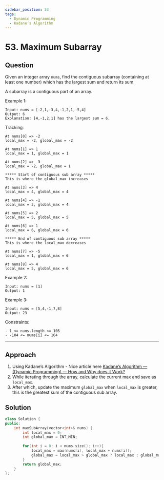 ```yaml
---
sidebar_position: 53
tags:
  - Dynamic Programming
  - Kadane’s Algorithm
---
```


# 53. Maximum Subarray

## Question 
Given an integer array `nums`, find the contiguous subarray (containing at least one number) which has the largest sum and return its sum.

A subarray is a contiguous part of an array.

Example 1:
```
Input: nums = [-2,1,-3,4,-1,2,1,-5,4]
Output: 6
Explanation: [4,-1,2,1] has the largest sum = 6.
```
Tracking:
```
At nums[0] => -2
local_max = -2, global_max = -2

At nums[1] => 1
local_max = 1, global_max = 1

At nums[2] => -3
local_max = -2, global_max = 1

***** Start of contiguous sub array *****
This is where the global_max increases

At nums[3] => 4
local_max = 4, global_max = 4

At nums[4] => -1
local_max = 3, global_max = 4

At nums[5] => 2
local_max = 5, global_max = 5

At nums[6] => 1
local_max = 6, global_max = 6

***** End of contiguous sub array *****
This is where the local_max decreases

At nums[7] => -5
local_max = 1, global_max = 6

At nums[8] => 4
local_max = 5, global_max = 6
```
Example 2:
```
Input: nums = [1]
Output: 1
```
Example 3:
```
Input: nums = [5,4,-1,7,8]
Output: 23
 ```

Constraints:
```
- 1 <= nums.length <= 105
- -104 <= nums[i] <= 104
```

---

## Approach

1. Using Kadane’s Algorithm - Nice article here [Kadane’s Algorithm — (Dynamic Programming) — How and Why does it Work?](https://medium.com/@rsinghal757/kadanes-algorithm-dynamic-programming-how-and-why-does-it-work-3fd8849ed73d)
2. While iterating through the array, calculate the current max and save as `local_max`.
3. After which, update the maximum `global_max` when `local_max` is greater, this is the greatest sum of the contiguous sub array.

## Solution

```cpp
class Solution {
public:
    int maxSubArray(vector<int>& nums) {
        int local_max = 0;
        int global_max = INT_MIN;
        
        for(int i = 0; i < nums.size(); i++){
            local_max = max(nums[i], local_max + nums[i]);
            global_max = local_max > global_max ? local_max : global_max;
        }
        return global_max;
    }
};
```
